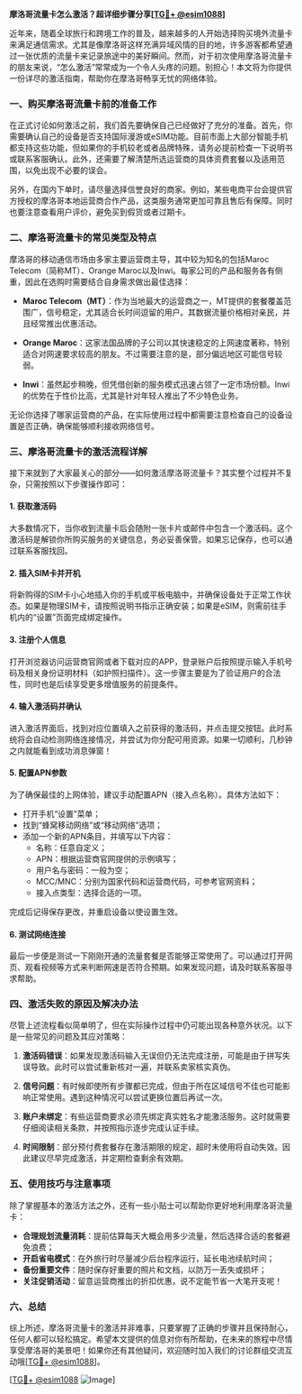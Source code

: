 **摩洛哥流量卡怎么激活？超详细步骤分享[[TG💪+ @esim1088](https://t.me/s/esim1088)]**

近年来，随着全球旅行和跨境工作的普及，越来越多的人开始选择购买境外流量卡来满足通信需求。尤其是像摩洛哥这样充满异域风情的目的地，许多游客都希望通过一张优质的流量卡来记录旅途中的美好瞬间。然而，对于初次使用摩洛哥流量卡的朋友来说，“怎么激活”常常成为一个令人头疼的问题。别担心！本文将为你提供一份详尽的激活指南，帮助你在摩洛哥畅享无忧的网络体验。

### 一、购买摩洛哥流量卡前的准备工作

在正式讨论如何激活之前，我们首先要确保自己已经做好了充分的准备。首先，你需要确认自己的设备是否支持国际漫游或eSIM功能。目前市面上大部分智能手机都支持这些功能，但如果你的手机较老或者品牌特殊，请务必提前检查一下说明书或联系客服确认。此外，还需要了解清楚所选运营商的具体资费套餐以及适用范围，以免出现不必要的误会。

另外，在国内下单时，请尽量选择信誉良好的商家。例如，某些电商平台会提供官方授权的摩洛哥本地运营商合作产品，这类服务通常更加可靠且售后有保障。同时也要注意查看用户评价，避免买到假货或者过期卡。

### 二、摩洛哥流量卡的常见类型及特点

摩洛哥的移动通信市场由多家主要运营商主导，其中较为知名的包括Maroc Telecom（简称MT）、Orange Maroc以及Inwi。每家公司的产品和服务各有侧重，因此在选购时需要结合自身需求做出最佳选择：

- **Maroc Telecom（MT）**：作为当地最大的运营商之一，MT提供的套餐覆盖范围广，信号稳定，尤其适合长时间逗留的用户。其数据流量价格相对亲民，并且经常推出优惠活动。
  
- **Orange Maroc**：这家法国品牌的子公司以其快速稳定的上网速度著称，特别适合对网速要求较高的朋友。不过需要注意的是，部分偏远地区可能信号较弱。

- **Inwi**：虽然起步稍晚，但凭借创新的服务模式迅速占领了一定市场份额。Inwi的优势在于性价比高，尤其是针对年轻人推出了不少特色业务。

无论你选择了哪家运营商的产品，在实际使用过程中都需要注意检查自己的设备设置是否正确，确保能够顺利接收网络信号。

### 三、摩洛哥流量卡的激活流程详解

接下来就到了大家最关心的部分——如何激活摩洛哥流量卡？其实整个过程并不复杂，只需按照以下步骤操作即可：

#### 1. 获取激活码

大多数情况下，当你收到流量卡后会随附一张卡片或邮件中包含一个激活码。这个激活码是解锁你所购买服务的关键信息，务必妥善保管。如果忘记保存，也可以通过联系客服找回。

#### 2. 插入SIM卡并开机

将新购得的SIM卡小心地插入你的手机或平板电脑中，并确保设备处于正常工作状态。如果是物理SIM卡，请按照说明书指示正确安装；如果是eSIM，则需前往手机内的“设置”页面完成绑定操作。

#### 3. 注册个人信息

打开浏览器访问运营商官网或者下载对应的APP，登录账户后按照提示输入手机号码及相关身份证明材料（如护照扫描件）。这一步骤主要是为了验证用户的合法性，同时也是后续享受更多增值服务的前提条件。

#### 4. 输入激活码并确认

进入激活界面后，找到对应位置填入之前获得的激活码，并点击提交按钮。此时系统将会自动检测网络连接情况，并尝试为你分配可用资源。如果一切顺利，几秒钟之内就能看到成功消息弹窗！

#### 5. 配置APN参数

为了确保最佳的上网体验，建议手动配置APN（接入点名称）。具体方法如下：
   - 打开手机“设置”菜单；
   - 找到“蜂窝移动网络”或“移动网络”选项；
   - 添加一个新的APN条目，并填写以下内容：
     - 名称：任意自定义；
     - APN：根据运营商官网提供的示例填写；
     - 用户名与密码：一般为空；
     - MCC/MNC：分别为国家代码和运营商代码，可参考官网资料；
     - 接入点类型：选择合适的一项。

完成后记得保存更改，并重启设备以使设置生效。

#### 6. 测试网络连接

最后一步便是测试一下刚刚开通的流量套餐是否能够正常使用了。可以通过打开网页、观看视频等方式来判断网速是否符合预期。如果发现问题，请及时联系客服寻求帮助。

### 四、激活失败的原因及解决办法

尽管上述流程看似简单明了，但在实际操作过程中仍可能出现各种意外状况。以下是一些常见的问题及其应对策略：

1. **激活码错误**：如果发现激活码输入无误但仍无法完成注册，可能是由于拼写失误导致。此时可以尝试重新核对一遍，并联系卖家核实真伪。
   
2. **信号问题**：有时候即使所有步骤都已完成，但由于所在区域信号不佳也可能影响正常使用。遇到这种情况可以尝试更换位置后再试一次。

3. **账户未绑定**：有些运营商要求必须先绑定真实姓名才能激活服务。这时就需要仔细阅读相关条款，并按照指示逐步完成认证手续。

4. **时间限制**：部分预付费套餐存在激活期限的规定，超时未使用将自动失效。因此建议尽早完成激活，并定期检查剩余有效期。

### 五、使用技巧与注意事项

除了掌握基本的激活方法之外，还有一些小贴士可以帮助你更好地利用摩洛哥流量卡：

- **合理规划流量消耗**：提前估算每天大概会用多少流量，然后选择合适的套餐避免浪费；
- **开启省电模式**：在外旅行时尽量减少后台程序运行，延长电池续航时间；
- **备份重要文件**：随时保存好重要的照片和文档，以防万一丢失或损坏；
- **关注促销活动**：留意运营商推出的折扣优惠，说不定能节省一大笔开支呢！

### 六、总结

综上所述，摩洛哥流量卡的激活并非难事，只要掌握了正确的步骤并且保持耐心，任何人都可以轻松搞定。希望本文提供的信息对你有所帮助，在未来的旅程中尽情享受摩洛哥的美景吧！如果你还有其他疑问，欢迎随时加入我们的讨论群组交流互动哦[[TG💪+ @esim1088](https://t.me/s/esim1088)]。

[[TG💪+ @esim1088](https://t.me/s/esim1088) ![Image](https://i.postimg.cc/4NQfJmqS/Snipaste-2025-05-13-00-14-12.png)]